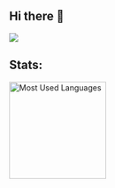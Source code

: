 ## Hi there 👋

<img src="https://images.unsplash.com/photo-1528988719300-046ff7faf8cb?q=80&w=1931&auto=format&fit=crop&ixlib=rb-4.0.3&ixid=M3wxMjA3fDB8MHxwaG90by1wYWdlfHx8fGVufDB8fHx8fA%3D%3D">

## Stats:
<p>
    <img height=175 alt="Most Used Languages" src="https://github-readme-stats.vercel.app/api/top-langs/?username=yao157&layout=compact" />&nbsp;&nbsp;
</p>

<!--
**yao157/yao157** is a ✨ _special_ ✨ repository because its `README.md` (this file) appears on your GitHub profile.

Here are some ideas to get you started:

- 🔭 I’m currently working on ...
- 🌱 I’m currently learning ...
- 👯 I’m looking to collaborate on ...
- 🤔 I’m looking for help with ...
- 💬 Ask me about ...
- 📫 How to reach me: ...
- 😄 Pronouns: ...
- ⚡ Fun fact: ...
-->
